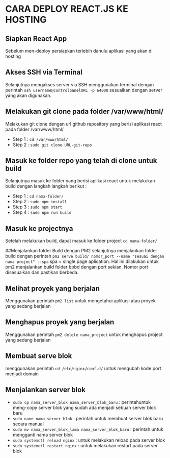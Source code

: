 # CARA DEPLOY REACT.JS KE HOSTING

## Siapkan React App
Sebelum men-deploy persiapkan terlebih dahulu aplikasi  yang akan di hosting

## Akses SSH via Terminal
Selanjutnya mengakses server via SSH menggunakan terminal dengan perintah `ssh username@controlpanelURL -p 64000` sesuaikan dengan server yang akan digunakan.

## Melakukan git clone pada folder /var/www/html/
Melakukan git clone dengan url github repository yang berisi aplikasi react pada folder /var/www/html/ 
- Step 1 : `cd /var/www/html/`
- Step 2 : `sudo git clone URL-git-repo`

## Masuk ke folder repo yang telah di clone untuk build
Selanjutnya masuk ke folder yang berisi aplikasi react untuk melakukan build dengan langkah langkah berikut :
- Step 1 : `cd nama-folder/`
- Step 2 : `sudo npm install`
- Step 3 : `sudo npm start`
- Step 4 : `sudo npm run build`

## Masuk ke projectnya
Setelah melakukan build, dapat masuk ke folder project `cd nama-folder/` 

##Menjalankan folder Build dengan PM2
selanjutnya menjalankan folder build dengan perintah `pm2 serve build/ nomor_port --name "sesuai dengan nama project" --spa` spa = single page aplication. Hal ini dilakukan untuk pm2 menjalankan build folder bpbd dengan port sekian. Nomor port disesuaikan dan pastikan berbeda.

## Melihat proyek yang berjalan
Menggunakan perintah `pm2 list` untuk mengetahui aplikasi atau proyek yang sedang berjalan

## Menghapus proyek yang berjalan
Menggunakan perintah `pm2 delete nama_project` untuk menghapus project yang sedang berjalan

## Membuat serve blok 
menggunakan perintah `cd /etc/nginx/conf.d/` untuk mengubah kode port menjadi domain

## Menjalankan server blok
- `sudo cp nama_server_blok nama_server_blok_baru` : perintahuntuk meng-copy server blok yang sudah ada menjadi sebuah server blok baru
- `sudo nano nama_server_blok` : perintah untuk membuat server blok baru secara manual
- `sudo mv nama_server_blok_lama nama_server_blok_baru` : perintah untuk mengganti nama server blok
- `sudo systemctl reload nginx` : untuk melakukan reload pada server blok
- `sudo systemctl restart nginx` : untuk melakukan restart pada server blok
